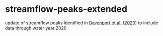# streamflow-peaks-extended
update of streamflow peaks identified in [Davenport et al. (2020)](https://github.com/fdavenport/WRR2019) to include data through water year 2020


